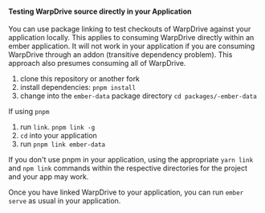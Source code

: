 #### Testing WarpDrive source directly in your Application

You can use package linking to test checkouts of WarpDrive against your application locally. This applies to consuming WarpDrive directly within an ember application. It will not work in your application if you are consuming WarpDrive through an addon (transitive dependency problem). This approach also presumes consuming all of WarpDrive.

1. clone this repository or another fork
2. install dependencies: `pnpm install`
3. change into the `ember-data` package directory `cd packages/-ember-data`

If using `pnpm`

1. run `link`. `pnpm link -g`
2. `cd` into your application
3. run `pnpm link ember-data`

If you don't use pnpm in your application, using the appropriate `yarn link` and `npm link` commands within the respective directories for the project and your app may work.

Once you have linked WarpDrive to your application, you can run `ember serve` as usual in your application.
